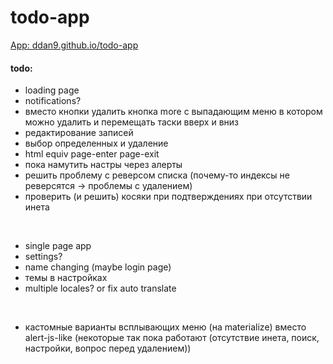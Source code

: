 # todo-app

[App: ddan9.github.io/todo-app](https://ddan9.github.io/todo-app)

#### todo:

- loading page
- notifications?
- вместо кнопки удалить кнопка more с выпадающим меню в котором можно удалить и перемещать таски вверх и вниз
- редактирование записей
- выбор определенных и удаление
- html equiv page-enter page-exit
- пока намутить настры через алерты
- решить проблему с реверсом списка (почему-то индексы не реверсятся -> проблемы с удалением)
- проверить (и решить) косяки при подтверждениях при отсутствии инета

<br/>

- single page app
- settings?
- name changing (maybe login page)
- темы в настройках
- multiple locales? or fix auto translate

<br/>

- кастомные варианты всплывающих меню (на materialize) вместо alert-js-like (некоторые так пока работают (отсутствие инета, поиск, настройки, вопрос перед удалением))
